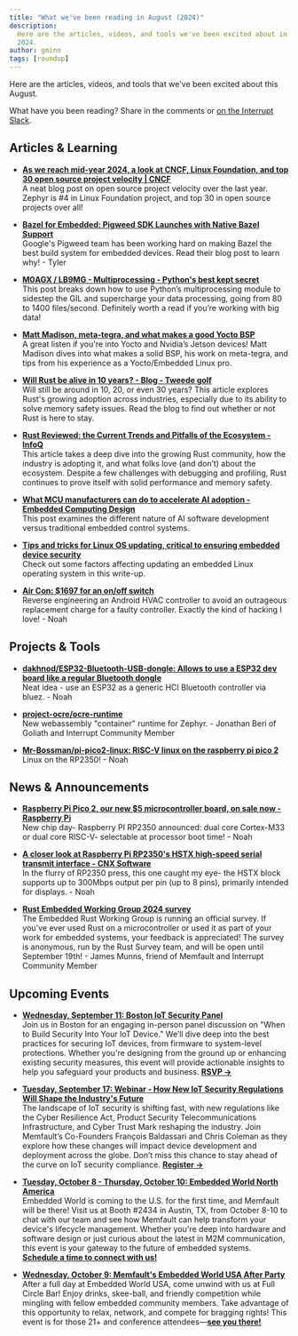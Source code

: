 ```yaml
---
title: "What we've been reading in August (2024)"
description:
  Here are the articles, videos, and tools we've been excited about in August
  2024.
author: gminn
tags: [roundup]
---
```


<!-- excerpt start -->

Here are the articles, videos, and tools that we've been excited about this
August.

<!-- excerpt end -->

What have you been reading? Share in the comments or
[on the Interrupt Slack](https://interrupt-slack.herokuapp.com/).

## Articles & Learning

- [**As we reach mid-year 2024, a look at CNCF, Linux Foundation, and top 30 open source project velocity | CNCF**](https://www.cncf.io/blog/2024/07/11/as-we-reach-mid-year-2024-a-look-at-cncf-linux-foundation-and-top-30-open-source-project-velocity/)<br>
A neat blog post on open source project velocity over the last year. Zephyr is #4 in Linux Foundation project, and top 30 in open source projects over all!

- [**Bazel for Embedded: Pigweed SDK Launches with Native Bazel Support**](https://blog.bazel.build/2024/08/08/bazel-for-embedded.html)<br>
Google's Pigweed team has been working hard on making Bazel the best build system for embedded devices. Read their blog post to learn why! - Tyler

- [**M0AGX / LB9MG - Multiprocessing - Python's best kept secret**](https://m0agx.eu/multiprocessing-pythons-best-kept-secret.html)<br>
This post breaks down how to use Python’s multiprocessing module to sidestep the GIL and supercharge your data processing, going from 80 to 1400 files/second. Definitely worth a read if you’re working with big data!

- [**Matt Madison, meta-tegra, and what makes a good Yocto BSP**](https://tmpdir.org/034/)<br>
A great listen if you're into Yocto and Nvidia’s Jetson devices! Matt Madison dives into what makes a solid BSP, his work on meta-tegra, and tips from his experience as a Yocto/Embedded Linux pro.

- [**Will Rust be alive in 10 years? - Blog - Tweede golf**](https://tweedegolf.nl/en/blog/128/rust-in-ten-years)<br>
  Will still be around in 10, 20, or even 30 years? This article explores Rust's growing adoption across industries, especially due to its ability to solve memory safety issues. Read the blog to find out whether or not Rust is here to stay. 

- [**Rust Reviewed: the Current Trends and Pitfalls of the Ecosystem - InfoQ**](https://www.infoq.com/articles/rust-ecosystem-review-2023/)<br>
This article takes a deep dive into the growing Rust community, how the industry is adopting it, and what folks love (and don’t) about the ecosystem. Despite a few challenges with debugging and profiling, Rust continues to prove itself with solid performance and memory safety.

- [**What MCU manufacturers can do to accelerate AI adoption - Embedded Computing Design**](https://embeddedcomputing.com/technology/ai-machine-learning/ai-dev-tools-frameworks/what-mcu-manufacturers-can-do-to-accelerate-ai-adoption)<br>
This post examines the different nature of AI software development versus traditional embedded control systems. 

- [**Tips and tricks for Linux OS updating, critical to ensuring embedded device security**](https://foundries.io/insights/blog/tips-trick-linux-updating/)<br>
Check out some factors affecting updating an embedded Linux operating system in this write-up. 

- [**Air Con: $1697 for an on/off switch**](https://blog.hopefullyuseful.com/blog/advantage-air-ezone-tablet-diy-repair/)<br>
Reverse engineering an Android HVAC controller to avoid an outrageous replacement charge for a faulty controller. Exactly the kind of hacking I love! - Noah


## Projects & Tools

- [**dakhnod/ESP32-Bluetooth-USB-dongle: Allows to use a ESP32 dev board like a regular Bluetooth dongle**](https://github.com/dakhnod/ESP32-Bluetooth-USB-dongle)<br>
Neat idea - use an ESP32 as a generic HCI Bluetooth controller via bluez. - Noah

- [**project-ocre/ocre-runtime**](https://github.com/project-ocre/ocre-runtime)<br>
New webassembly "container" runtime for Zephyr. - Jonathan Beri of Goliath and Interrupt Community Member

- [**Mr-Bossman/pi-pico2-linux: RISC-V linux on the raspberry pi pico 2**](https://github.com/Mr-Bossman/pi-pico2-linux)<br>
Linux on the RP2350! - Noah


## News & Announcements
- [**Raspberry Pi Pico 2, our new $5 microcontroller board, on sale now - Raspberry Pi**](https://www.raspberrypi.com/news/raspberry-pi-pico-2-our-new-5-microcontroller-board-on-sale-now/)<br>
New chip day- Raspberry PI RP2350  announced: dual core Cortex-M33 or dual core RISC-V- selectable at processor boot time! - Noah

- [**A closer look at Raspberry Pi RP2350's HSTX high-speed serial transmit interface - CNX Software**](https://www.cnx-software.com/2024/08/15/raspberry-pi-rp2350-hstx-high-speed-serial-transmit-interface/)<br>
In the flurry of RP2350 press, this one caught my eye- the HSTX block supports up to 300Mbps output per pin (up to 8 pins), primarily intended for displays. - Noah

- [**Rust Embedded Working Group 2024 survey**](https://www.surveyhero.com/c/uenp3ydt)<br>
The Embedded Rust Working Group is running an official survey. If you've ever used Rust on a microcontroller or used it as part of your work for embedded systems, your feedback is appreciated! The survey is anonymous, run by the Rust Survey team, and will be open until September 19th! - James Munns, friend of Memfault and Interrupt Community Member


## Upcoming Events
- [**Wednesday, September 11: Boston IoT Security Panel**](https://www.eventbrite.com/e/the-path-forward-when-to-build-security-into-your-iot-device-boston-tickets-966341191517)<br>
Join us in Boston for an engaging in-person panel discussion on "When to Build Security Into Your IoT Device." We’ll dive deep into the best practices for securing IoT devices, from firmware to system-level protections. Whether you're designing from the ground up or enhancing existing security measures, this event will provide actionable insights to help you safeguard your products and business. [**RSVP →**](https://www.eventbrite.com/e/the-path-forward-when-to-build-security-into-your-iot-device-boston-tickets-966341191517)

- [**Tuesday, September 17: Webinar - How New IoT Security Regulations Will Shape the Industry's Future**](https://go.memfault.com/how-new-iot-security-regulations-will-shape-the-industrys-future)<br>
The landscape of IoT security is shifting fast, with new regulations like the Cyber Resilience Act, Product Security Telecommunications Infrastructure, and Cyber Trust Mark reshaping the industry. Join Memfault’s Co-Founders François Baldassari and Chris Coleman as they explore how these changes will impact device development and deployment across the globe. Don’t miss this chance to stay ahead of the curve on IoT security compliance. [**Register →**](https://go.memfault.com/how-new-iot-security-regulations-will-shape-the-industrys-future)

- [**Tuesday, October 8 - Thursday, October 10: Embedded World North America**](https://go.memfault.com/embedded-world-usa-2024)<br>
Embedded World is coming to the U.S. for the first time, and Memfault will be there! Visit us at Booth #2434 in Austin, TX, from October 8-10 to chat with our team and see how Memfault can help transform your device's lifecycle management. Whether you're deep into hardware and software design or just curious about the latest in M2M communication, this event is your gateway to the future of embedded systems. [**Schedule a time to connect with us!**](https://go.memfault.com/embedded-world-usa-2024)

- [**Wednesday, October 9: Memfault's Embedded World USA After Party**](https://www.eventbrite.com/e/memfaults-embedded-world-usa-after-party-tickets-1002979447527)<br>
After a full day at Embedded World USA, come unwind with us at Full Circle Bar! Enjoy drinks, skee-ball, and friendly competition while mingling with fellow embedded community members. Take advantage of this opportunity to relax, network, and compete for bragging rights! This event is for those 21+ and conference attendees—[**see you there!**](https://www.eventbrite.com/e/memfaults-embedded-world-usa-after-party-tickets-1002979447527)
